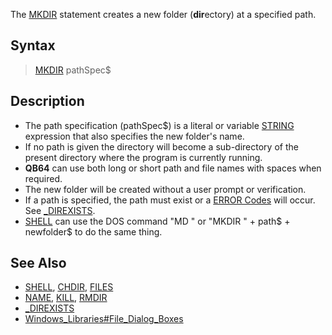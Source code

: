 The [MKDIR](MKDIR) statement creates a new folder (**dir**ectory) at a specified path.

## Syntax

>  [MKDIR](MKDIR) pathSpec$

## Description

* The path specification (pathSpec$) is a literal or variable [STRING](STRING) expression that also specifies the new folder's name.
* If no path is given the directory will become a sub-directory of the present directory where the program is currently running.
* **QB64** can use both long or short path and file names with spaces when required.
* The new folder will be created without a user prompt or verification. 
* If a path is specified, the path must exist or a [ERROR Codes](ERROR-Codes) will occur. See [_DIREXISTS](_DIREXISTS).
* [SHELL](SHELL) can use the DOS command "MD " or "MKDIR " + path$ + newfolder$ to do the same thing.

## See Also

* [SHELL](SHELL), [CHDIR](CHDIR), [FILES](FILES)
* [NAME](NAME), [KILL](KILL), [RMDIR](RMDIR)
* [_DIREXISTS](_DIREXISTS)
* [Windows_Libraries#File_Dialog_Boxes](Windows-Libraries#File-Dialog-Boxes)
